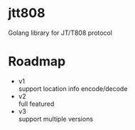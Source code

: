 # jtt808
Golang library for JT/T808 protocol

# Roadmap
* v1   
support location info encode/decode
* v2  
full featured
* v3  
support multiple versions
